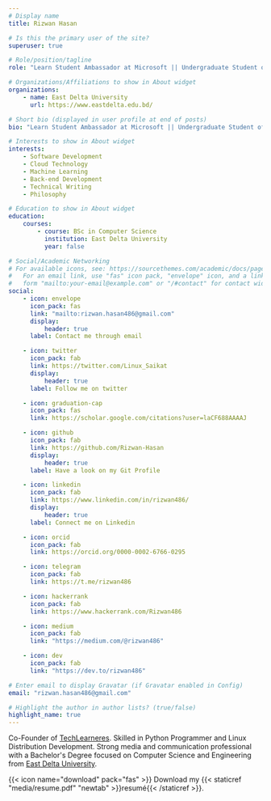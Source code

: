 ```yaml
---
# Display name
title: Rizwan Hasan

# Is this the primary user of the site?
superuser: true

# Role/position/tagline
role: "Learn Student Ambassador at Microsoft || Undergraduate Student of Computer Science"

# Organizations/Affiliations to show in About widget
organizations:
    - name: East Delta University
      url: https://www.eastdelta.edu.bd/

# Short bio (displayed in user profile at end of posts)
bio: "Learn Student Ambassador at Microsoft || Undergraduate Student of Computer Science"

# Interests to show in About widget
interests:
    - Software Development
    - Cloud Technology
    - Machine Learning
    - Back-end Development
    - Technical Writing
    - Philosophy

# Education to show in About widget
education:
    courses:
        - course: BSc in Computer Science
          institution: East Delta University
          year: false

# Social/Academic Networking
# For available icons, see: https://sourcethemes.com/academic/docs/page-builder/#icons
#   For an email link, use "fas" icon pack, "envelope" icon, and a link in the
#   form "mailto:your-email@example.com" or "/#contact" for contact widget.
social:
    - icon: envelope
      icon_pack: fas
      link: "mailto:rizwan.hasan486@gmail.com"
      display:
          header: true
      label: Contact me through email

    - icon: twitter
      icon_pack: fab
      link: https://twitter.com/Linux_Saikat
      display:
          header: true
      label: Follow me on twitter

    - icon: graduation-cap
      icon_pack: fas
      link: https://scholar.google.com/citations?user=laCF688AAAAJ

    - icon: github
      icon_pack: fab
      link: https://github.com/Rizwan-Hasan
      display:
          header: true
      label: Have a look on my Git Profile

    - icon: linkedin
      icon_pack: fab
      link: https://www.linkedin.com/in/rizwan486/
      display:
          header: true
      label: Connect me on Linkedin

    - icon: orcid
      icon_pack: fab
      link: https://orcid.org/0000-0002-6766-0295

    - icon: telegram
      icon_pack: fab
      link: https://t.me/rizwan486

    - icon: hackerrank
      icon_pack: fab
      link: https://www.hackerrank.com/Rizwan486

    - icon: medium
      icon_pack: fab
      link: "https://medium.com/@rizwan486"

    - icon: dev
      icon_pack: fab
      link: "https://dev.to/rizwan486"

# Enter email to display Gravatar (if Gravatar enabled in Config)
email: "rizwan.hasan486@gmail.com"

# Highlight the author in author lists? (true/false)
highlight_name: true
---
```


Co-Founder of [TechLearneres](https://github.com/TechLearnersInc). Skilled in Python Programmer and Linux Distribution Development. Strong media and communication professional with a Bachelor's Degree focused on Computer Science and Engineering from [East Delta University](https://www.eastdelta.edu.bd/).

{{< icon name="download" pack="fas" >}} Download my {{< staticref "media/resume.pdf" "newtab" >}}resumé{{< /staticref >}}.
